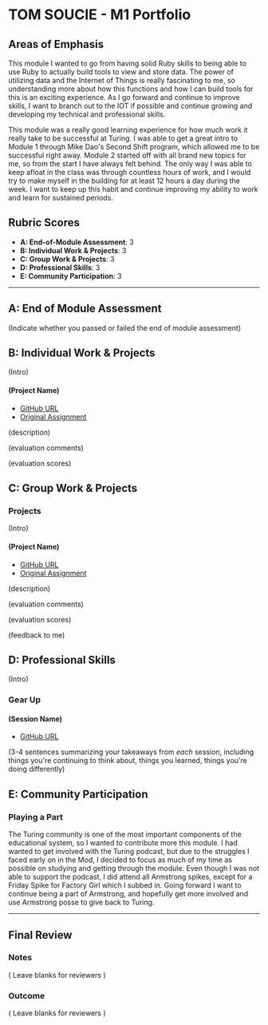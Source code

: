 # TOM SOUCIE - M1 Portfolio

## Areas of Emphasis

This module I wanted to go from having solid Ruby skills to being able to use
Ruby to actually build tools to view and store data. The power of utilizing data and the Internet of Things is really fascinating to me, so understanding more about how this functions and how I can build tools for this is an exciting experience. As I go forward and continue to improve skills, I want to branch out to the IOT if possible and continue growing and developing my technical and professional skills.

This module was a really good learning experience for how much work it really take to be successful at Turing. I was able to get a great intro to Module 1 through Mike Dao's Second Shift program, which allowed me to be successful right away. Module 2 started off with all brand new topics for me, so from the start I have always felt behind. The only way I was able to keep afloat in the class was through countless hours of work, and I would try to make myself in the building for at least 12 hours a day during the week. I want to keep up this habit and continue improving my ability to work and learn for sustained periods.  

## Rubric Scores

* **A: End-of-Module Assessment**: 3
* **B: Individual Work & Projects**: 3
* **C: Group Work & Projects**: 3
* **D: Professional Skills**: 3
* **E: Community Participation**: 3

-----------------------

## A: End of Module Assessment

(Indicate whether you passed or failed the end of module assessment)


## B: Individual Work & Projects

(Intro)

#### (Project Name)

* [GitHub URL]()
* [Original Assignment]()

(description)

(evaluation comments)

(evaluation scores)

## C: Group Work & Projects

### Projects

(Intro)

#### (Project Name)

* [GitHub URL]()
* [Original Assignment]()

(description)

(evaluation comments)

(evaluation scores)

(feedback to me)

## D: Professional Skills
(Intro)

### Gear Up
#### (Session Name)

* [GitHub URL]()

(3-4 sentences summarizing your takeaways from _each_ session, including things you're continuing to think about, things you learned, things you're doing differently)

## E: Community Participation

### Playing a Part

The Turing community is one of the most important components of the educational system, so I wanted to contribute more this module. I had wanted to get involved with the Turing podcast, but due to the struggles I faced early on in the Mod, I decided to focus as much of my time as possible on studying and getting through the module. Even though I was not able to support the podcast, I did attend all Armstrong spikes, except for a Friday Spike for Factory Girl which I subbed in. Going forward I want to continue being a part of Armstrong, and hopefully get more involved and use Armstrong posse to give back to Turing.

------------------

## Final Review

### Notes

( Leave blanks for reviewers )

### Outcome

( Leave blanks for reviewers )
